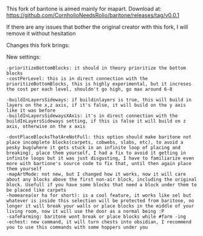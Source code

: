 This fork of baritone is aimed mainly for mapart.
Download at: https://github.com/CornholioNeedsRolio/baritone/releases/tag/v0.0.1

If there are any issues that bother the original creator with this fork, I will remove it without hesitation

Changes this fork brings:

New settings:

	-prioritizeBottomBlocks: it should in theory prioritize the bottom blocks
	-costPerLevel: this is in direct connection with the prioritizeBottomBlocks, this is highly experimental, but it increses the cost per each level, shouldn't go high, go max around 6-8
	
	-buildInLayersSideways: if buildinlayers is true, this will build in layers on the x,z axis, if it's false, it will build on the y axis like it was before
	-buildInLayersSidewaysXAxis: it's in direct connection with the buildInLayersSideways setting, if this is false it will build on z axis, otherwise on the x axis
	
	-dontPlaceBlocksThatAreNotFull: this option should make baritone not place incomplete blocks(carpets, cobwebs, slabs, etc), to avoid a pesky bug(where it gets stuck in an infinite loop of placing and breaking), place them yourself, I had a fix to avoid it getting in infinite loops but it was just disgusting, I have to familiarize even more with bartione's source code to fix that, until then again place them yourself
    -mapArtMode: not new, but I changed how it works, now it will care about any blocks above the first non-air block, including the original block. Usefull if you have some blocks that need a block under them to be placed like carpets
    -homearea(or ha for short): is a cool feature, it works like sel but whatever is inside this selection will be protected from baritone, no longer it will break your walls or place blocks in the middle of your living room, now it will use the door as a normal being :P
    -safeFarming: baritone wont break or place blocks while #farm -ing
    -echest: new command, it will turn chests into obsidian, I recommend you to use this commands with some hoppers under you